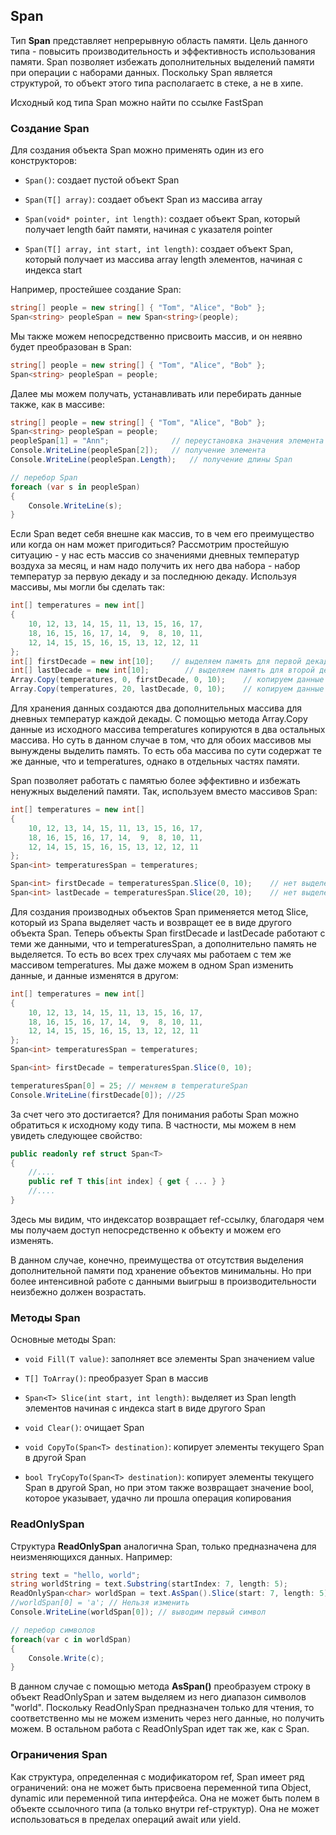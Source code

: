 ## Span

Тип **Span** представляет непрерывную область памяти. Цель данного типа - повысить производительность и эффективность использования 
памяти. Span позволяет избежать дополнительных выделений памяти при операции с наборами данных. Поскольку Span является структурой, то объект этого типа располагаетс в стеке, а не в хипе.

Исходный код типа Span можно найти по ссылке FastSpan

### Создание Span

Для создания объекта Span можно применять один из его конструкторов:

- `Span()`: создает пустой объект Span

- `Span(T[] array)`: создает объект Span из массива array

- `Span(void* pointer, int length)`: создает объект Span, который получает length байт памяти, начиная с указателя pointer

- `Span(T[] array, int start, int length)`: создает объект Span, который получает из массива array length элементов, начиная с индекса start

Например, простейшее создание Span:

```cs
string[] people = new string[] { "Tom", "Alice", "Bob" };
Span<string> peopleSpan = new Span<string>(people);
```

Мы также можем непосредственно присвоить массив, и он неявно будет преобразован в Span:

```cs
string[] people = new string[] { "Tom", "Alice", "Bob" };
Span<string> peopleSpan = people;
```

Далее мы можем получать, устанавливать или перебирать данные также, как в массиве:

```cs
string[] people = new string[] { "Tom", "Alice", "Bob" };
Span<string> peopleSpan = people;
peopleSpan[1] = "Ann";              // переустановка значения элемента
Console.WriteLine(peopleSpan[2]);   // получение элемента
Console.WriteLine(peopleSpan.Length);   // получение длины Span

// перебор Span
foreach (var s in peopleSpan)
{
    Console.WriteLine(s);
}
```

Если Span ведет себя внешне как массив, то в чем его преимущество или когда он нам может пригодиться? Рассмотрим простейшую ситуацию - у нас есть массив со значениями дневных температур воздуха 
за месяц, и нам надо получить их него два набора - набор температур за первую декаду и за последнюю декаду. Используя массивы, мы могли бы сделать так:

```cs
int[] temperatures = new int[]
{
    10, 12, 13, 14, 15, 11, 13, 15, 16, 17,
    18, 16, 15, 16, 17, 14,  9,  8, 10, 11,
    12, 14, 15, 15, 16, 15, 13, 12, 12, 11
};
int[] firstDecade = new int[10];    // выделяем память для первой декады
int[] lastDecade = new int[10];        // выделяем память для второй декады
Array.Copy(temperatures, 0, firstDecade, 0, 10);    // копируем данные в первый массив
Array.Copy(temperatures, 20, lastDecade, 0, 10);    // копируем данные во второй массив
```

Для хранения данных создаются два дополнительных массива для дневных температур каждой декады. С помощью метода Array.Copy данные из исходного массива 
temperatures копируются в два остальных массива. Но суть в данном случае в том, что для обоих массивов мы вынуждены выделить память. То есть оба массива 
по сути содержат те же данные, что и temperatures, однако в отдельных частях памяти.

Span позволяет работать с памятью более эффективно и избежать ненужных выделений памяти. Так, используем вместо массивов Span:

```cs
int[] temperatures = new int[]
{
    10, 12, 13, 14, 15, 11, 13, 15, 16, 17,
    18, 16, 15, 16, 17, 14,  9,  8, 10, 11,
    12, 14, 15, 15, 16, 15, 13, 12, 12, 11
};
Span<int> temperaturesSpan = temperatures;

Span<int> firstDecade = temperaturesSpan.Slice(0, 10);    // нет выделения памяти под данные
Span<int> lastDecade = temperaturesSpan.Slice(20, 10);    // нет выделения памяти под данные
```

Для создания производных объектов Span применяется метод Slice, который из Spana выделяет часть и возвращет ее в виде другого объекта Span. 
Теперь объекты Span firstDecade и lastDecade работают с теми же данными, что и temperaturesSpan, а дополнительно память не выделяется. То есть во всех трех случаях 
мы работаем с тем же массивом temperatures. Мы даже можем в одном Span изменить данные, и данные изменятся в другом:

```cs
int[] temperatures = new int[]
{
    10, 12, 13, 14, 15, 11, 13, 15, 16, 17,
    18, 16, 15, 16, 17, 14,  9,  8, 10, 11,
    12, 14, 15, 15, 16, 15, 13, 12, 12, 11
};
Span<int> temperaturesSpan = temperatures;

Span<int> firstDecade = temperaturesSpan.Slice(0, 10);

temperaturesSpan[0] = 25; // меняем в temperatureSpan
Console.WriteLine(firstDecade[0]); //25
```

За счет чего это достигается? Для понимания работы Span можно обратиться к исходному коду типа. В частности, мы можем в нем увидеть следующее свойство:

```cs
public readonly ref struct Span<T>
{
    //....
    public ref T this[int index] { get { ... } }
    //....
}
```

Здесь мы видим, что индексатор возвращает ref-ссылку, благодаря чем мы получаем доступ непосредственно к объекту и можем его изменять.

В данном случае, конечно, преимущества от отсутствия выделения дополнительной памяти под хранение объектов минимальны. Но при более интенсивной работе с данными выигрыш в производительности неизбежно 
должен возрастать.

### Методы Span

Основные методы Span:

- `void Fill(T value)`: заполняет все элементы Span значением value

- `T[] ToArray()`: преобразует Span в массив

- `Span<T> Slice(int start, int length)`: выделяет из Span length элементов начиная с индекса start в виде другого Span

- `void Clear()`: очищает Span

- `void CopyTo(Span<T> destination)`: копирует элементы текущего Span в другой Span

- `bool TryCopyTo(Span<T> destination)`: копирует элементы текущего Span в другой Span, но при этом также возвращает значение bool, 
которое указывает, удачно ли прошла операция копирования

### ReadOnlySpan

Структура **ReadOnlySpan** аналогична Span, только предназначена для неизменяющихся данных. Например:

```cs
string text = "hello, world";
string worldString = text.Substring(startIndex: 7, length: 5);              // есть выделение памяти под символы
ReadOnlySpan<char> worldSpan = text.AsSpan().Slice(start: 7, length: 5); // нет выделения памяти под символы
//worldSpan[0] = 'a'; // Нельзя изменить
Console.WriteLine(worldSpan[0]); // выводим первый символ

// перебор символов
foreach(var c in worldSpan)
{
    Console.Write(c);
}
```

В данном случае с помощью метода **AsSpan()** преобразуем строку в объект ReadOnlySpan<char> и затем выделяем из него диапазон символов "world". 
Поскольку ReadOnlySpan предназначен только для чтения, то соответственно мы не можем изменить через него данные, но получить можем. В остальном 
работа с ReadOnlySpan идет так же, как с Span.

### Ограничения Span

Как структура, определенная с модификатором ref, Span имеет ряд ограничений: она не может быть присвоена переменной типа Object, dynamic 
или переменной типа интерфейса. Она не может быть полем в объекте ссылочного типа (а только внутри ref-структур). Она не может использоваться в пределах операций await или yield.

